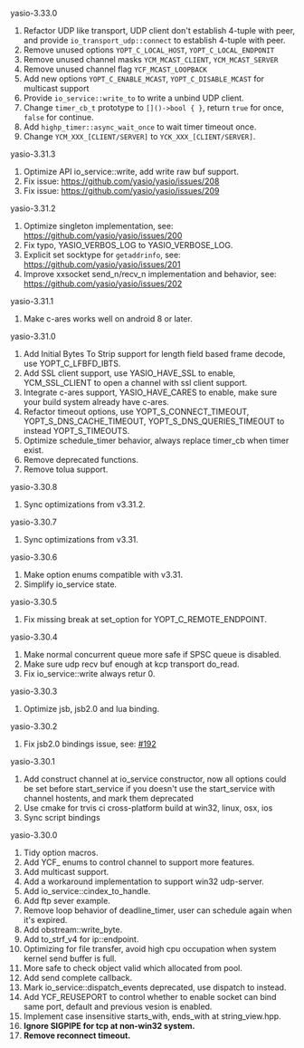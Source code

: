 yasio-3.33.0
  
1. Refactor UDP like transport, UDP client don't establish 4-tuple with peer, and provide  ```io_transport_udp::connect``` to establish 4-tuple with peer.
2. Remove unused options ```YOPT_C_LOCAL_HOST```, ```YOPT_C_LOCAL_ENDPONIT```
3. Remove unused channel masks ```YCM_MCAST_CLIENT```, ```YCM_MCAST_SERVER```
4. Remove unused channel flag ```YCF_MCAST_LOOPBACK```
5. Add new options ```YOPT_C_ENABLE_MCAST```, ```YOPT_C_DISABLE_MCAST``` for multicast support
6. Provide ```io_service::write_to``` to write a unbind UDP client.
7. Change ```timer_cb_t``` prototype to ```[]()->bool { }```, return ```true``` for once, ```false``` for continue.
8. Add ```highp_timer::async_wait_once``` to wait timer timeout once.
9. Change ```YCM_XXX_[CLIENT/SERVER]``` to ```YCK_XXX_[CLIENT/SERVER]```.
  
  
yasio-3.31.3
  
1. Optimize API io_service::write, add write raw buf support.
2. Fix issue: https://github.com/yasio/yasio/issues/208
3. Fix issue: https://github.com/yasio/yasio/issues/209
  
  
yasio-3.31.2
  
1. Optimize singleton implementation, see: https://github.com/yasio/yasio/issues/200
2. Fix typo, YASIO_VERBOS_LOG to YASIO_VERBOSE_LOG.
3. Explicit set socktype for ```getaddrinfo```, see: https://github.com/yasio/yasio/issues/201
4. Improve xxsocket send_n/recv_n implementation and behavior, see: https://github.com/yasio/yasio/issues/202
  
  
yasio-3.31.1
  
1. Make c-ares works well on android 8 or later.
  
  
yasio-3.31.0
  
1. Add Initial Bytes To Strip support for length field based frame decode, use YOPT_C_LFBFD_IBTS.
2. Add SSL client support, use YASIO_HAVE_SSL to enable, YCM_SSL_CLIENT to open a channel with ssl client support.
3. Integrate c-ares support, YASIO_HAVE_CARES to enable, make sure your build system already have c-ares.
4. Refactor timeout options, use YOPT_S_CONNECT_TIMEOUT, YOPT_S_DNS_CACHE_TIMEOUT, YOPT_S_DNS_QUERIES_TIMEOUT to instead YOPT_S_TIMEOUTS.
5. Optimize schedule_timer behavior, always replace timer_cb when timer exist.
6. Remove deprecated functions.
7. Remove tolua support.
  
  
yasio-3.30.8
  
1. Sync optimizations from v3.31.2.
  
  
yasio-3.30.7
  
1. Sync optimizations from v3.31.
  
  
yasio-3.30.6
  
1. Make option enums compatible with v3.31.
2. Simplify io_service state.
  
  
yasio-3.30.5
  
1. Fix missing break at set_option for YOPT_C_REMOTE_ENDPOINT.
  
  
yasio-3.30.4
  
1. Make normal concurrent queue more safe if SPSC queue is disabled.
2. Make sure udp recv buf enough at kcp transport do_read.
3. Fix io_service::write always retur 0.
  
  
yasio-3.30.3
  
1. Optimize jsb, jsb2.0 and lua binding.
  
  
yasio-3.30.2
  
1. Fix jsb2.0 bindings issue, see: [#192](https://github.com/yasio/yasio/issues/192)
  
  
yasio-3.30.1
  
1. Add construct channel at io_service constructor, now all options could be set before start_service if you doesn't use the start_service with channel hostents, and mark them deprecated
2. Use cmake for trvis ci cross-platform build at win32, linux, osx, ios
3. Sync script bindings
  
  
yasio-3.30.0
  
1. Tidy option macros.
2. Add YCF_ enums to control channel to support more features.
3. Add multicast support.
4. Add a workaround implementation to support win32 udp-server.
5. Add io_service::cindex_to_handle.
6. Add ftp sever example.
7. Remove loop behavior of deadline_timer, user can schedule again when it's expired.
8. Add obstream::write_byte.
9. Add to_strf_v4 for ip::endpoint.
10. Optimizing for file transfer, avoid high cpu occupation when system kernel send buffer is full.
11. More safe to check object valid which allocated from pool.
12. Add send complete callback.
13. Mark io_service::dispatch_events deprecated, use dispatch to instead.
14. Add YCF_REUSEPORT to control whether to enable socket can bind same port, default and previous vesion is enabled.
15. Implement case insensitive starts_with, ends_with at string_view.hpp.
16. **Ignore SIGPIPE for tcp at non-win32 system.**
17. **Remove reconnect timeout.**

